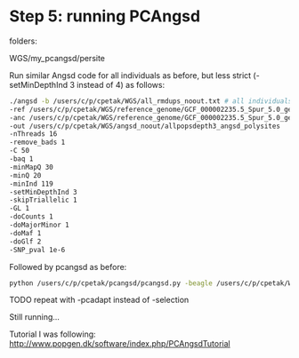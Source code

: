 # Step 5: running PCAngsd

folders:

WGS/my_pcangsd/persite

Run similar Angsd code for all individuals as before, but less strict (-setMinDepthInd 3 instead of 4) as follows:

```bash
./angsd -b /users/c/p/cpetak/WGS/all_rmdups_noout.txt # all individuals except for the 3 outliers
-ref /users/c/p/cpetak/WGS/reference_genome/GCF_000002235.5_Spur_5.0_genomic.fna 
-anc /users/c/p/cpetak/WGS/reference_genome/GCF_000002235.5_Spur_5.0_genomic.fna 
-out /users/c/p/cpetak/WGS/angsd_noout/allpopsdepth3_angsd_polysites 
-nThreads 16 
-remove_bads 1 
-C 50 
-baq 1 
-minMapQ 30 
-minQ 20 
-minInd 119 
-setMinDepthInd 3 
-skipTriallelic 1 
-GL 1 
-doCounts 1 
-doMajorMinor 1 
-doMaf 1 
-doGlf 2 
-SNP_pval 1e-6
```

Followed by pcangsd as before:

```bash
python /users/c/p/cpetak/pcangsd/pcangsd.py -beagle /users/c/p/cpetak/WGS/my_pcangsd/persite/allpopsdepth3_angsd_polysites.beagle.gz -o /users/c/p/cpetak/WGS/my_pcangsd/persite/PCangsd_selection -selection -sites_save
```

TODO repeat with -pcadapt instead of -selection

Still running...

Tutorial I was following: http://www.popgen.dk/software/index.php/PCAngsdTutorial